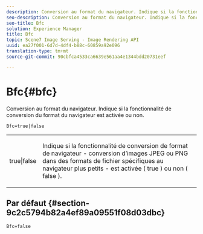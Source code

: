```yaml
---
description: Conversion au format du navigateur. Indique si la fonctionnalité de conversion du format du navigateur est activée ou non.
seo-description: Conversion au format du navigateur. Indique si la fonctionnalité de conversion du format du navigateur est activée ou non.
seo-title: Bfc
solution: Experience Manager
title: Bfc
topic: Scene7 Image Serving - Image Rendering API
uuid: ea27f001-6d7d-4df4-b88c-60859a92e096
translation-type: tm+mt
source-git-commit: 90cbfca4533ca6639e561aa4e1344bdd20731eef

---
```



# Bfc{#bfc}

Conversion au format du navigateur. Indique si la fonctionnalité de conversion du format du navigateur est activée ou non.

<!--<a id="section_2768B2BEEE214676AA32F17E2A0E3343"></a>-->

`Bfc=true|false`

<table id="simpletable_998CF426296945FEA48D19E33B71A17E"> 
 <tr class="strow"> 
  <td class="stentry"> <p> <span class="codeph"> true|false </span> </p> </td> 
  <td class="stentry"> <p>Indique si la fonctionnalité de conversion de format de navigateur - conversion d’images JPEG ou PNG dans des formats de fichier spécifiques au navigateur plus petits - est activée ( <span class="codeph"> true </span>) ou non ( <span class="codeph"> false </span>). </p> </td> 
 </tr> 
</table>

## Par défaut {#section-9c2c5794b82a4ef89a09551f08d03dbc}

`Bfc=false`
